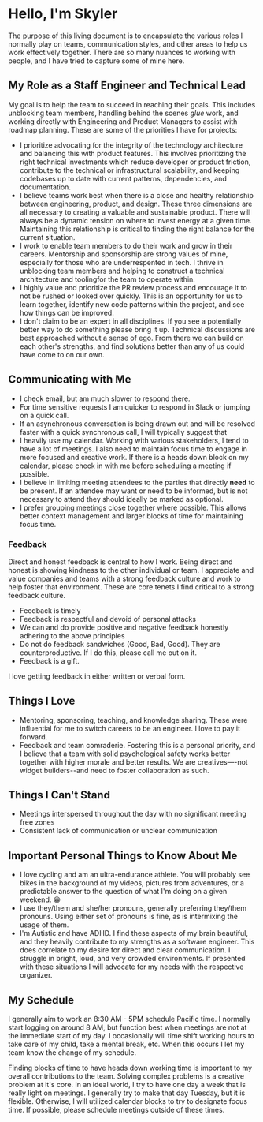 # Hello, I'm Skyler

The purpose of this living document is to encapsulate the various roles I normally play on teams, communication styles, and other areas to help us work effectively together. There are so many nuances to working with people, and I have tried to capture some of mine here.

## My Role as a Staff Engineer and Technical Lead

My goal is to help the team to succeed in reaching their goals. This includes unblocking team members, handling behind the scenes _glue_ work, and working directly with Engineering and Product Managers to assist with roadmap planning. These are some of the priorities I have for projects:

- I prioritize advocating for the integrity of the technology architecture and balancing this with product features. This involves prioritizing the right technical investments which reduce developer or product friction, contribute to the technical or infrastructural scalability, and keeping codebases up to date with current patterns, dependencies, and documentation.
- I believe teams work best when there is a close and healthy relationship between engineering, product, and design. These three dimensions are all necessary to creating a valuable and sustainable product. There will always be a dynamic tension on where to invest energy at a given time. Maintaining this relationship is critical to finding the right balance for the current situation.
- I work to enable team members to do their work and grow in their careers. Mentorship and sponsorship are strong values of mine, especially for those who are underrespented in tech. I thrive in unblocking team members and helping to construct a technical architecture and toolingfor the team to operate within.
- I highly value and prioritize the PR review process and encourage it to not be rushed or looked over quickly. This is an opportunity for us to learn together, identify new code patterns within the project, and see how things can be improved.
- I don't claim to be an expert in all disciplines. If you see a potentially better way to do something please bring it up. Technical discussions are best approached without a sense of ego. From there we can build on each other's strengths, and find solutions better than any of us could have come to on our own.

## Communicating with Me

- I check email, but am much slower to respond there.
- For time sensitive requests I am quicker to respond in Slack or jumping on a quick call.
- If an asynchronous conversation is being drawn out and will be resolved faster with a quick synchronous call, I will typically suggest that
- I heavily use my calendar. Working with various stakeholders, I tend to have a lot of meetings. I also need to maintain focus time to engage in more focused and creative work. If there is a heads down block on my calendar, please check in with me before scheduling a meeting if possible.
- I believe in limiting meeting attendees to the parties that directly **need** to be present. If an attendee may want or need to be informed, but is not necessary to attend they should ideally be marked as optional.
- I prefer grouping meetings close together where possible. This allows better context management and larger blocks of time for maintaining focus time.

### Feedback

Direct and honest feedback is central to how I work. Being direct and honest is showing kindness to the other individual or team. I appreciate and value companies and teams with a strong feedback culture and work to help foster that environment. These are core tenets I find critical to a strong feedback culture.

- Feedback is timely
- Feedback is respectful and devoid of personal attacks
- We can and do provide positive and negative feedback honestly adhering to the above principles
- Do not do feedback sandwiches (Good, Bad, Good). They are counterproductive. If I do this, please call me out on it.
- Feedback is a gift.

I love getting feedback in either written or verbal form. 

## Things I Love

- Mentoring, sponsoring, teaching, and knowledge sharing. These were influential for me to switch careers to be an engineer. I love to pay it forward.
- Feedback and team comraderie. Fostering this is a personal priority, and I believe that a team with solid psychological safety works better together with higher morale and better results. We are creatives—-not widget builders--and need to foster collaboration as such.

## Things I Can't Stand

- Meetings interspersed throughout the day with no significant meeting free zones
- Consistent lack of communication or unclear communication

## Important Personal Things to Know About Me

- I love cycling and am an ultra-endurance athlete. You will probably see bikes in the background of my videos, pictures from adventures, or a predictable answer to the question of what I'm doing on a given weekend. 😀
- I use they/them and she/her pronouns, generally preferring they/them pronouns. Using either set of pronouns is fine, as is intermixing the usage of them.
- I'm Autistic and have ADHD. I find these aspects of my brain beautiful, and they heavily contribute to my strengths as a software engineer. This does correlate to my desire for direct and clear communication. I struggle in bright, loud, and very crowded environments. If presented with these situations I will advocate for my needs with the respective organizer.

## My Schedule

I generally aim to work an 8:30 AM - 5PM schedule Pacific time. I normally start logging on around 8 AM, but function best when meetings are not at the immediate start of my day. I occasionally will time shift working hours to take care of my child, take a mental break, etc. When this occurs I let my team know the change of my schedule.

Finding blocks of time to have heads down working time is important to my overall contributions to the team. Solving complex problems is a creative problem at it's core. In an ideal world, I try to have one day a week that is really light on meetings. I generally try to make that day Tuesday, but it is flexible. Otherwise, I will utilized calendar blocks to try to designate focus time. If possible, please schedule meetings outside of these times.
